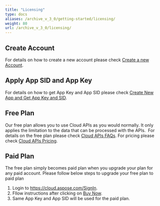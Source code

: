 ```yaml
---
title: "Licensing"
type: docs
aliases: /archive_v_3_0/getting-started/licensing/
weight: 80
url: /archive_v_3_0/licensing/
---
```


## **Create Account**
For details on how to create a new account please check [Create a new Account](https://docs.aspose.cloud/total/creating-and-managing-account).
## **Apply App SID and App Key**
For details on how to get App Key and App SID please check [Create New App and Get App Key and SID](https://docs.aspose.cloud/total/create-new-app-and-get-app-key-and-sid/).
## **Free Plan**
Our free plan allows you to use Cloud APIs as you would normally. It only applies the limitation to the data that can be processed with the APIs.  For details on the free plan please check [Cloud APIs FAQs](https://purchase.aspose.cloud/policies/faq). For pricing please check [Cloud APIs Pricing](https://purchase.aspose.cloud/pricing).
## **Paid Plan**
The free plan simply becomes paid plan when you upgrade your plan for any paid account. Please follow below steps to upgrade your free plan to paid plan 

1. Login to <https://cloud.aspose.com/SignIn>.
2. Fllow instructions after clicking on [Buy Now](https://dashboard.aspose.cloud/#/plan).
3. Same App Key and App SID will be used for the paid plan.




